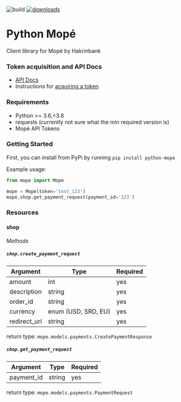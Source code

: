 ![build](https://github.com/rhymiz/python-mope/workflows/build/badge.svg)
[![downloads](https://pepy.tech/badge/python-mope)](https://pepy.tech/project/python-mope)

# Python Mopé
Client library for Mopé by Hakrinbank

### Token acquisition and API Docs
- [API Docs](https://api.mope.sr/integration/doc)
- Instructions for [acquiring a token](https://drive.google.com/file/d/10fWqgpl2Ip9JIacl0pwzUDi_HV6WLbCi/view?usp=sharing)


### Requirements
- Python >= 3.6,<3.8
- requests (currently not sure what the min required version is)
- Mopé API Tokens

### Getting Started
First, you can install from PyPi by running `pip install python-mope`

Example usage:

```python
from mope import Mope

mope = Mope(token='test_123')
mope.shop.get_payment_request(payment_id='123')
```

### Resources
#### shop

*Methods*

##### `shop.create_payment_request`

| Argument   | Type                | Required |
| ---        |---                  | ---      |
|amount      | int                 | yes      |
|description | string              | yes      |
|order_id    | string              | yes      |
|currency    | enum (USD, SRD, EU) | yes      | 
|redirect_url| string              | yes      |


return type: `mope.models.payments.CreatePaymentResponse`

##### `shop.get_payment_request`

| Argument  | Type   | Required |
|---        |---     |---       |
|payment_id | string | yes      |


return type: `mope.models.payments.PaymentRequest`
